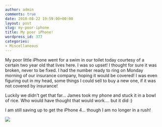 ```yaml
---
author: admin
comments: true
date: 2010-08-22 19:59:00+00:00
layout: post
slug: my-poor-iphone
title: My poor iPhone!
wordpress_id: 377
categories:
- Miscellaneous
---
```


My poor little iPhone went for a swim in our toilet today courtesy of a certain two year old that lives here.  I was so upset!  I thought for sure it was broken, never to be fixed.  I had the number ready to ring on Monday morning of our insurance company, hoping it would be covered!  I was even figuring out in my head, some things I could sell to buy a new one, if it was not covered by insurance!  
  
Luckily we didn't get that far... James took my phone and stuck it in a bowl of rice.  Who would have thought that would work.... but it did :)  
  
I am still saving up to get the iPhone 4... though I am no longer in a rush!

![](https://blogger.googleusercontent.com/tracker/251139911615938991-6617338434641968987?l=www.outmumbered.com)
